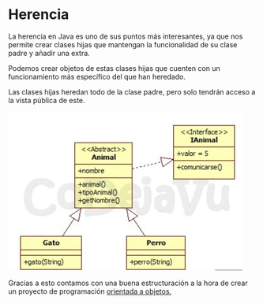 # Herencia

La herencia en Java es uno de sus puntos más interesantes, ya que nos permite crear clases hijas que mantengan la funcionalidad de su clase padre y añadir una extra.

Podemos crear objetos de estas clases hijas que cuenten con un funcionamiento más específico del que han heredado.

Las clases hijas heredan todo de la clase padre, pero solo tendrán acceso a la vista pública de este.

![](../../../.gitbook/assets/herencia.PNG)



Gracias a esto contamos con una buena estructuración a la hora de crear un proyecto de programación [orientada a objetos.](orientacion-a-objetos.md)



